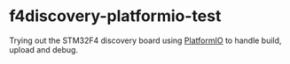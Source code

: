 # f4discovery-platformio-test

Trying out the STM32F4 discovery board using [PlatformIO](https://platformio.org/) to handle build, upload and debug.
